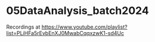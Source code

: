 # 05DataAnalysis_batch2024
Recordings at https://www.youtube.com/playlist?list=PLiHFa5rEvbEnXJ0MwabCqqxzwK1-sd4Uc

